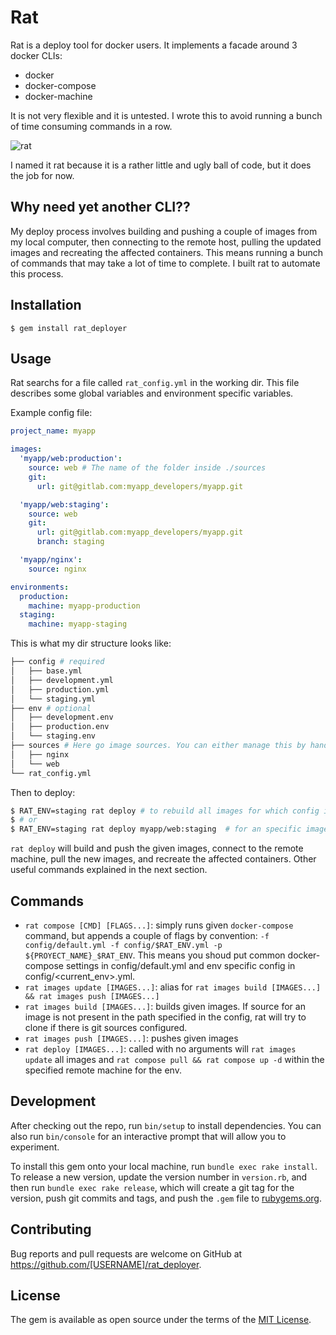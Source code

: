 # Rat

Rat is a deploy tool for docker users. It implements a facade around 3 docker CLIs:
  - docker
  - docker-compose
  - docker-machine
  
It is not very flexible and it is untested. I wrote this to avoid running a bunch of time consuming commands in a row.

![rat](http://mauveart.esy.es/img/rats/1_big.jpg)

I named it rat because it is a rather little and ugly ball of code, but it does the job for now.

## Why need yet another CLI??
My deploy process involves building and pushing a couple of images from my local computer, then connecting to the remote host, pulling the updated images and recreating the affected containers. This means running a bunch of commands that may take a lot of time to complete. I built rat to automate this process. 

## Installation

    $ gem install rat_deployer

## Usage
Rat searchs for a file called `rat_config.yml` in the working dir. This file describes some global variables and environment specific variables.

Example config file:

~~~yaml
project_name: myapp

images:
  'myapp/web:production':
    source: web # The name of the folder inside ./sources
    git:
      url: git@gitlab.com:myapp_developers/myapp.git

  'myapp/web:staging':
    source: web
    git:
      url: git@gitlab.com:myapp_developers/myapp.git
      branch: staging

  'myapp/nginx':
    source: nginx

environments:
  production:
    machine: myapp-production
  staging:
    machine: myapp-staging

~~~

This is what my dir structure looks like:

~~~bash
├── config # required
│   ├── base.yml
│   ├── development.yml
│   ├── production.yml
│   └── staging.yml
├── env # optional
│   ├── development.env
│   ├── production.env
│   └── staging.env
├── sources # Here go image sources. You can either manage this by hand or use rat to specify git sources
│   ├── nginx
│   └── web
└── rat_config.yml
~~~

Then to deploy:

~~~bash
$ RAT_ENV=staging rat deploy # to rebuild all images for which config is found in rat_config.yml
$ # or
$ RAT_ENV=staging rat deploy myapp/web:staging  # for an specific image
~~~

`rat deploy` will build and push the given images, connect to the remote machine, pull the new images, and recreate the affected containers. Other useful commands explained in the next section.

## Commands
  - `rat compose [CMD] [FLAGS...]`: simply runs given `docker-compose` command, but appends a couple of flags by convention: `-f config/default.yml -f config/$RAT_ENV.yml -p ${PROYECT_NAME}_$RAT_ENV`. This means you shoud put common docker-compose settings in config/default.yml and env specific config in config/<current_env>.yml.
  - `rat images update [IMAGES...]`: alias for `rat images build [IMAGES...] && rat images push [IMAGES...]`
  - `rat images build [IMAGES...]`: builds given images. If source for an image is not present in the path specified in the config, rat will try to clone if there is git sources configured.
  - `rat images push [IMAGES...]`: pushes given images
  - `rat deploy [IMAGES...]`: called with no arguments will `rat images update` all images and `rat compose pull && rat compose up -d` within the specified remote machine for the env. 

## Development

After checking out the repo, run `bin/setup` to install dependencies. You can also run `bin/console` for an interactive prompt that will allow you to experiment.

To install this gem onto your local machine, run `bundle exec rake install`. To release a new version, update the version number in `version.rb`, and then run `bundle exec rake release`, which will create a git tag for the version, push git commits and tags, and push the `.gem` file to [rubygems.org](https://rubygems.org).

## Contributing

Bug reports and pull requests are welcome on GitHub at https://github.com/[USERNAME]/rat_deployer.


## License

The gem is available as open source under the terms of the [MIT License](http://opensource.org/licenses/MIT).

